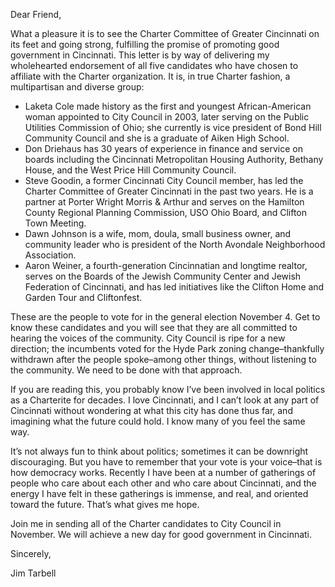 

Dear Friend,

What a pleasure it is to see the Charter Committee of Greater Cincinnati on its feet and going strong, fulfilling the promise of promoting good government in Cincinnati. This letter is by way of delivering my wholehearted endorsement of all five candidates who have chosen to affiliate with the Charter organization. It is, in true Charter fashion, a multipartisan and diverse group:

* Laketa Cole made history as the first and youngest African-American woman appointed 
to City Council in 2003, later serving on the Public Utilities Commission of Ohio; she currently is vice president of Bond Hill Community Council and she is a graduate of Aiken High School.
* Don Driehaus has 30 years of experience in finance and service on boards including the Cincinnati Metropolitan Housing Authority, Bethany House, and the West Price Hill Community Council.
* Steve Goodin, a former Cincinnati City Council member, has led the Charter Committee of Greater Cincinnati in the past two years.  He is a partner at Porter Wright Morris & Arthur and serves on the Hamilton County Regional Planning Commission, USO Ohio Board, and Clifton Town Meeting.
* Dawn Johnson is a wife, mom, doula, small business owner, and community leader who is president of the North Avondale Neighborhood Association.
* Aaron Weiner, a fourth-generation Cincinnatian and longtime realtor, serves on the Boards of the Jewish Community Center and Jewish Federation of Cincinnati, and has led initiatives like the Clifton Home and Garden Tour and Cliftonfest.

These are the people to vote for in the general election November 4. Get to know these candidates and you will see that they are all committed to hearing the voices of the community. 
City Council is ripe for a new direction; the incumbents voted for the Hyde Park zoning change–thankfully withdrawn after the people spoke–among other things, without listening to the community. We need to be done with that approach.

If you are reading this, you probably know I’ve been involved in local politics as a Charterite for decades. I love Cincinnati, and I can’t look at any part of Cincinnati without wondering at what this city has done thus far, and imagining what the future could hold. I know many of you feel the same way. 

It’s not always fun to think about politics; sometimes it can be downright discouraging. But you have to remember that your vote is your voice–that is how democracy works. Recently I have been at a number of gatherings of people who care about each other and who care about Cincinnati, and the energy I have felt in these gatherings is immense, and real, and oriented toward the future. That’s what gives me hope.

Join me in sending all of the Charter candidates to City Council in November. We will achieve a new day for good government in Cincinnati.   

Sincerely,

Jim Tarbell

